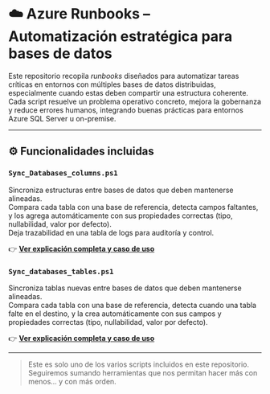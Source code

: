 # ☁️ Azure Runbooks – Automatización estratégica para bases de datos

Este repositorio recopila *runbooks* diseñados para automatizar tareas críticas en entornos con múltiples bases de datos distribuidas, especialmente cuando estas deben compartir una estructura coherente. Cada script resuelve un problema operativo concreto, mejora la gobernanza y reduce errores humanos, integrando buenas prácticas para entornos Azure SQL Server u on-premise.

---

## ⚙️ Funcionalidades incluidas

### `Sync_Databases_columns.ps1`

Sincroniza estructuras entre bases de datos que deben mantenerse alineadas.  
Compara cada tabla con una base de referencia, detecta campos faltantes, y los agrega automáticamente con sus propiedades correctas (tipo, nullabilidad, valor por defecto).  
Deja trazabilidad en una tabla de logs para auditoría y control.

👉 [**Ver explicación completa y caso de uso**](https://jorgecoral.com/sincronizacion-estructural-de-campos-automatica-en-bases-distribuidas/)


### `Sync_databases_tables.ps1`

Sincroniza tablas nuevas entre bases de datos que deben mantenerse alineadas.  
Compara cada tabla con una base de referencia, detecta cuando una tabla falte en el destino, y la crea automáticamente con sus campos y propiedades correctas (tipo, nullabilidad, valor por defecto).  

👉 [**Ver explicación completa y caso de uso**](https://jorgecoral.com/sincronizacion-estructural-de-tablas-automatica-en-bases-distribuidas/)


---

> Este es solo uno de los varios scripts incluidos en este repositorio. Seguiremos sumando herramientas que nos permitan hacer más con menos... y con más orden.
